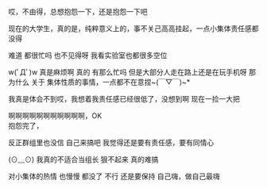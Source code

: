 哎，不由得，总想抱怨一下，还是抱怨一下吧

现在的大学生，真的是，纯粹意义上的，事不关己高高挂起，一点小集体责任感都没得

难道  都很忙吗  也不见得呀      我看实验室也都很多空位

w(ﾟДﾟ)w   真是麻烦啊   真的 有那么忙吗  但是大部分人走在路上还是在玩手机呀   那为什么 关于 集体性质的事情，一点都不在意捏~(￣▽￣)~*

我真是体会不到哎，我想着我责任感已经很低了，没想到啊   现在一捡一大把

啊啊啊啊啊啊啊啊啊啊啊，OK  
抱怨完了，

反正群组里也没信
自己来搞吧
我觉得还是要有责任感，要有同情心

(⊙﹏⊙)  我真的不适合当组长   狠不起来   真的难搞    

对小集体的热情 也慢慢 都没了
不行 还是要保持   自己嗨，做自己最嗨
